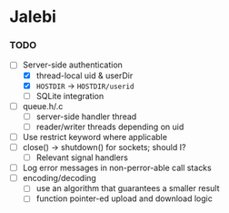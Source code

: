 # Jalebi

### TODO

- [ ] Server-side authentication
    - [x] thread-local uid & userDir
    - [x] `HOSTDIR` -> `HOSTDIR/userid`
    - [ ] SQLite integration
- [ ] queue.h/.c
    - [ ] server-side handler thread
    - [ ] reader/writer threads depending on uid
- [ ] Use restrict keyword where applicable
- [ ] close() -> shutdown() for sockets; should I?
    - [ ] Relevant signal handlers
- [ ] Log error messages in non-perror-able call stacks
- [ ] encoding/decoding
    - [ ] use an algorithm that guarantees a smaller result
    - [ ] function pointer-ed upload and download logic
